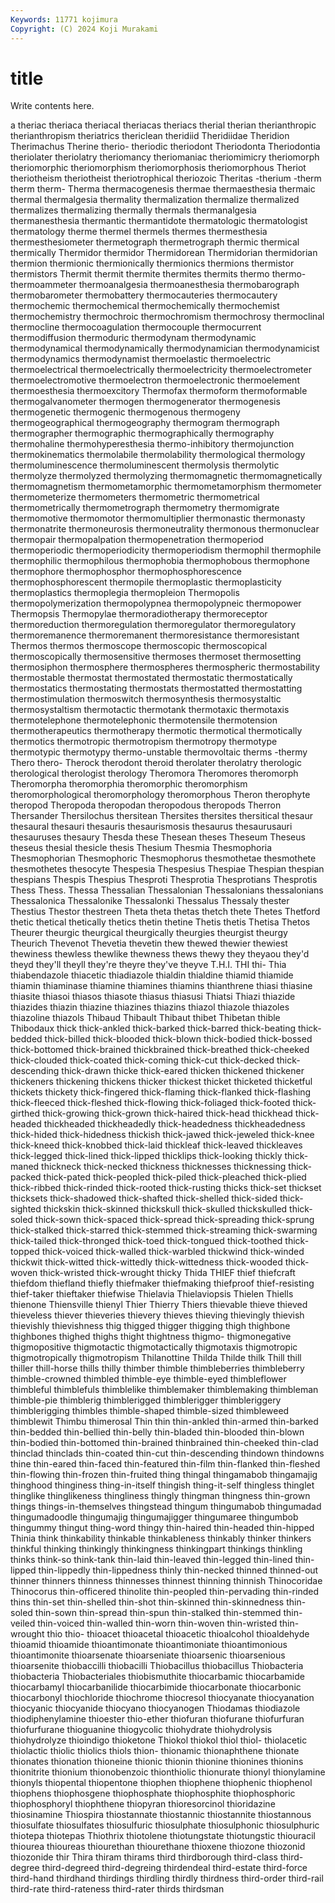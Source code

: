 ```yaml
---
Keywords: 11771 kojimura
Copyright: (C) 2024 Koji Murakami
---
```


# title

Write contents here.



a theriac theriaca theriacal theriacas theriacs therial
therian therianthropic therianthropism theriatrics thericlean theridiid Theridiidae Theridion Therimachus Therine
therio- theriodic theriodont Theriodonta Theriodontia theriolater theriolatry theriomancy theriomaniac theriomimicry
theriomorph theriomorphic theriomorphism theriomorphosis theriomorphous Theriot theriotheism theriotheist theriotrophical theriozoic
Theritas -therium -therm therm therm- Therma thermacogenesis thermae thermaesthesia thermaic
thermal thermalgesia thermality thermalization thermalize thermalized thermalizes thermalizing thermally thermals
thermanalgesia thermanesthesia thermantic thermantidote thermatologic thermatologist thermatology therme thermel thermels
thermes thermesthesia thermesthesiometer thermetograph thermetrograph thermic thermical thermically Thermidor thermidor
Thermidorean Thermidorian thermidorian thermion thermionic thermionically thermionics thermions thermistor thermistors
Thermit thermit thermite thermites thermits thermo thermo- thermoammeter thermoanalgesia thermoanesthesia
thermobarograph thermobarometer thermobattery thermocauteries thermocautery thermochemic thermochemical thermochemically thermochemist thermochemistry
thermochroic thermochromism thermochrosy thermoclinal thermocline thermocoagulation thermocouple thermocurrent thermodiffusion thermoduric
thermodynam thermodynamic thermodynamical thermodynamically thermodynamician thermodynamicist thermodynamics thermodynamist thermoelastic thermoelectric
thermoelectrical thermoelectrically thermoelectricity thermoelectrometer thermoelectromotive thermoelectron thermoelectronic thermoelement thermoesthesia thermoexcitory
Thermofax thermoform thermoformable thermogalvanometer thermogen thermogenerator thermogenesis thermogenetic thermogenic thermogenous
thermogeny thermogeographical thermogeography thermogram thermograph thermographer thermographic thermographically thermography thermohaline
thermohyperesthesia thermo-inhibitory thermojunction thermokinematics thermolabile thermolability thermological thermology thermoluminescence thermoluminescent
thermolysis thermolytic thermolyze thermolyzed thermolyzing thermomagnetic thermomagnetically thermomagnetism thermometamorphic thermometamorphism
thermometer thermometerize thermometers thermometric thermometrical thermometrically thermometrograph thermometry thermomigrate thermomotive
thermomotor thermomultiplier thermonastic thermonasty thermonatrite thermoneurosis thermoneutrality thermonous thermonuclear thermopair
thermopalpation thermopenetration thermoperiod thermoperiodic thermoperiodicity thermoperiodism thermophil thermophile thermophilic thermophilous
thermophobia thermophobous thermophone thermophore thermophosphor thermophosphorescence thermophosphorescent thermopile thermoplastic thermoplasticity
thermoplastics thermoplegia thermopleion Thermopolis thermopolymerization thermopolypnea thermopolypneic thermopower Thermopsis Thermopylae
thermoradiotherapy thermoreceptor thermoreduction thermoregulation thermoregulator thermoregulatory thermoremanence thermoremanent thermoresistance thermoresistant
Thermos thermos thermoscope thermoscopic thermoscopical thermoscopically thermosensitive thermoses thermoset thermosetting
thermosiphon thermosphere thermospheres thermospheric thermostability thermostable thermostat thermostated thermostatic thermostatically
thermostatics thermostating thermostats thermostatted thermostatting thermostimulation thermoswitch thermosynthesis thermosystaltic thermosystaltism
thermotactic thermotank thermotaxic thermotaxis thermotelephone thermotelephonic thermotensile thermotension thermotherapeutics thermotherapy
thermotic thermotical thermotically thermotics thermotropic thermotropism thermotropy thermotype thermotypic thermotypy
thermo-unstable thermovoltaic therms -thermy Thero thero- Therock therodont theroid therolater
therolatry therologic therological therologist therology Theromora Theromores theromorph Theromorpha theromorphia
theromorphic theromorphism theromorphological theromorphology theromorphous Theron therophyte theropod Theropoda theropodan
theropodous theropods Therron Thersander Thersilochus thersitean Thersites thersites thersitical thesaur
thesaural thesauri thesauris thesaurismosis thesaurus thesaurusauri thesauruses thesaury Thesda these
Thesean theses Theseum Theseus theseus thesial thesicle thesis Thesium Thesmia
Thesmophoria Thesmophorian Thesmophoric Thesmophorus thesmothetae thesmothete thesmothetes thesocyte Thespesia Thespesius
Thespiae Thespian thespian thespians Thespis Thespius Thesproti Thesprotia Thesprotians Thesprotis
Thess Thess. Thessa Thessalian Thessalonian Thessalonians thessalonians Thessalonica Thessalonike Thessalonki
Thessalus Thessaly thester Thestius Thestor thestreen Theta theta thetas thetch
thete Thetes Thetford thetic thetical thetically thetics thetin thetine Thetis
thetis Thetisa Thetos Theurer theurgic theurgical theurgically theurgies theurgist theurgy
Theurich Thevenot Thevetia thevetin thew thewed thewier thewiest thewiness thewless
thewlike thewness thews thewy they theyaou they'd theyd they'll theyll
they're theyre they've theyve T.H.I. THI thi- Thia thiabendazole thiacetic
thiadiazole thialdin thialdine thiamid thiamide thiamin thiaminase thiamine thiamines thiamins
thianthrene thiasi thiasine thiasite thiasoi thiasos thiasote thiasus thiasusi Thiatsi
Thiazi thiazide thiazides thiazin thiazine thiazines thiazins thiazol thiazole thiazoles
thiazoline thiazols Thibaud Thibault Thibaut thibet Thibetan thible Thibodaux thick
thick-ankled thick-barked thick-barred thick-beating thick-bedded thick-billed thick-blooded thick-blown thick-bodied thick-bossed
thick-bottomed thick-brained thickbrained thick-breathed thick-cheeked thick-clouded thick-coated thick-coming thick-cut thick-decked
thick-descending thick-drawn thicke thick-eared thicken thickened thickener thickeners thickening thickens
thicker thickest thicket thicketed thicketful thickets thickety thick-fingered thick-flaming thick-flanked
thick-flashing thick-fleeced thick-fleshed thick-flowing thick-foliaged thick-footed thick-girthed thick-growing thick-grown thick-haired
thick-head thickhead thick-headed thickheaded thickheadedly thick-headedness thickheadedness thick-hided thick-hidedness thickish
thick-jawed thick-jeweled thick-knee thick-kneed thick-knobbed thick-laid thickleaf thick-leaved thickleaves thick-legged
thick-lined thick-lipped thicklips thick-looking thickly thick-maned thickneck thick-necked thickness thicknesses
thicknessing thick-packed thick-pated thick-peopled thick-piled thick-pleached thick-plied thick-ribbed thick-rinded thick-rooted
thick-rusting thicks thick-set thickset thicksets thick-shadowed thick-shafted thick-shelled thick-sided thick-sighted
thickskin thick-skinned thickskull thick-skulled thickskulled thick-soled thick-sown thick-spaced thick-spread thick-spreading
thick-sprung thick-stalked thick-starred thick-stemmed thick-streaming thick-swarming thick-tailed thick-thronged thick-toed thick-tongued
thick-toothed thick-topped thick-voiced thick-walled thick-warbled thickwind thick-winded thickwit thick-witted thick-wittedly
thick-wittedness thick-wooded thick-woven thick-wristed thick-wrought thicky Thida THIEF thief thiefcraft
thiefdom thiefland thiefly thiefmaker thiefmaking thiefproof thief-resisting thief-taker thieftaker thiefwise
Thielavia Thielaviopsis Thielen Thiells thienone Thiensville thienyl Thier Thierry Thiers
thievable thieve thieved thieveless thiever thieveries thievery thieves thieving thievingly
thievish thievishly thievishness thig thigged thigger thigging thigh thighbone thighbones
thighed thighs thight thightness thigmo- thigmonegative thigmopositive thigmotactic thigmotactically thigmotaxis
thigmotropic thigmotropically thigmotropism Thilanottine Thilda Thilde thilk Thill thill thiller
thill-horse thills thilly thimber thimble thimbleberries thimbleberry thimble-crowned thimbled thimble-eye
thimble-eyed thimbleflower thimbleful thimblefuls thimblelike thimblemaker thimblemaking thimbleman thimble-pie thimblerig
thimblerigged thimblerigger thimbleriggery thimblerigging thimbles thimble-shaped thimble-sized thimbleweed thimblewit Thimbu
thimerosal Thin thin thin-ankled thin-armed thin-barked thin-bedded thin-bellied thin-belly thin-bladed
thin-blooded thin-blown thin-bodied thin-bottomed thin-brained thinbrained thin-cheeked thin-clad thinclad thinclads
thin-coated thin-cut thin-descending thindown thindowns thine thin-eared thin-faced thin-featured thin-film
thin-flanked thin-fleshed thin-flowing thin-frozen thin-fruited thing thingal thingamabob thingamajig thinghood
thinginess thing-in-itself thingish thing-it-self thingless thinglet thinglike thinglikeness thingliness thingly
thingman thingness thin-grown things things-in-themselves thingstead thingum thingumabob thingumadad thingumadoodle
thingumajig thingumajigger thingumaree thingumbob thingummy thingut thing-word thingy thin-haired thin-headed
thin-hipped Thinia think thinkability thinkable thinkableness thinkably thinker thinkers thinkful
thinking thinkingly thinkingness thinkingpart thinkings thinkling thinks think-so think-tank thin-laid
thin-leaved thin-legged thin-lined thin-lipped thin-lippedly thin-lippedness thinly thin-necked thinned thinned-out
thinner thinners thinness thinnesses thinnest thinning thinnish Thinocoridae Thinocorus thin-officered
thinolite thin-peopled thin-pervading thin-rinded thins thin-set thin-shelled thin-shot thin-skinned thin-skinnedness
thin-soled thin-sown thin-spread thin-spun thin-stalked thin-stemmed thin-veiled thin-voiced thin-walled thin-worn
thin-woven thin-wristed thin-wrought thio thio- thioacet thioacetal thioacetic thioalcohol thioaldehyde
thioamid thioamide thioantimonate thioantimoniate thioantimonious thioantimonite thioarsenate thioarseniate thioarsenic thioarsenious
thioarsenite thiobaccilli thiobacilli Thiobacillus thiobacillus Thiobacteria thiobacteria Thiobacteriales thiobismuthite thiocarbamic
thiocarbamide thiocarbamyl thiocarbanilide thiocarbimide thiocarbonate thiocarbonic thiocarbonyl thiochloride thiochrome thiocresol
thiocyanate thiocyanation thiocyanic thiocyanide thiocyano thiocyanogen Thiodamas thiodiazole thiodiphenylamine thioester
thio-ether thiofuran thiofurane thiofurfuran thiofurfurane thioguanine thiogycolic thiohydrate thiohydrolysis thiohydrolyze
thioindigo thioketone Thiokol thiokol thiol thiol- thiolacetic thiolactic thiolic thiolics
thiols thion- thionamic thionaphthene thionate thionates thionation thioneine thionic thionin
thionine thionines thionins thionitrite thionium thionobenzoic thionthiolic thionurate thionyl thionylamine
thionyls thiopental thiopentone thiophen thiophene thiophenic thiophenol thiophens thiophosgene thiophosphate
thiophosphite thiophosphoric thiophosphoryl thiophthene thiopyran thioresorcinol thioridazine thiosinamine Thiospira thiostannate
thiostannic thiostannite thiostannous thiosulfate thiosulfates thiosulfuric thiosulphate thiosulphonic thiosulphuric thiotepa
thiotepas Thiothrix thiotolene thiotungstate thiotungstic thiouracil thiourea thioureas thiourethan thiourethane
thioxene thiozone thiozonid thiozonide thir Thira thiram thirams third thirdborough
third-class third-degree third-degreed third-degreing thirdendeal third-estate third-force third-hand thirdhand thirdings
thirdling thirdly thirdness third-order third-rail third-rate third-rateness third-rater thirds thirdsman
